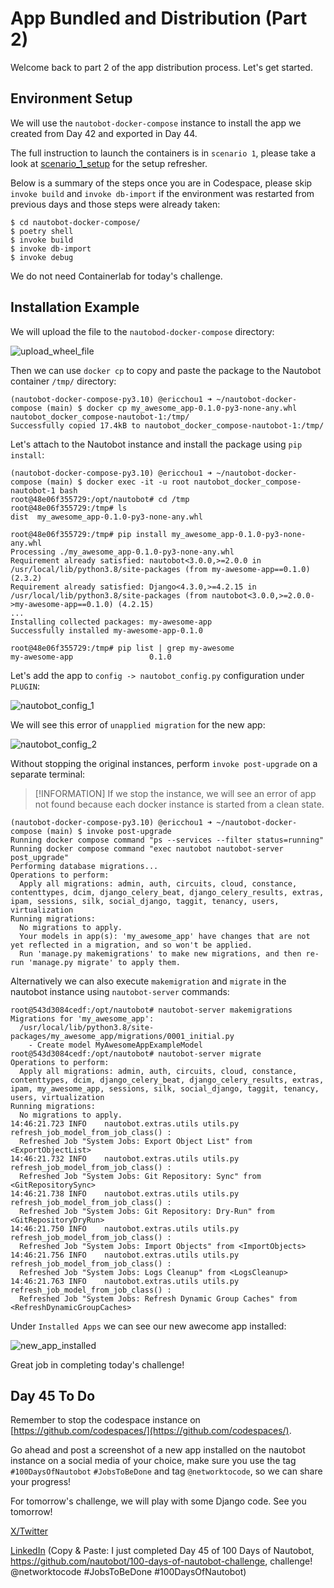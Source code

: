 # App Bundled and Distribution (Part 2)

Welcome back to part 2 of the app distribution process. Let's get started.

## Environment Setup

We will use the `nautobot-docker-compose` instance to install the app we created from Day 42 and exported in Day 44. 

The full instruction to launch the containers is in `scenario 1`, please take a look at [scenario_1_setup](../Lab_Setup/scenario_1_setup/README.md) for the setup refresher. 

Below is a summary of the steps once you are in Codespace, please skip `invoke build` and `invoke db-import` if the environment was restarted from previous days and those steps were already taken: 

```
$ cd nautobot-docker-compose/
$ poetry shell
$ invoke build
$ invoke db-import
$ invoke debug
```

We do not need Containerlab for today's challenge. 


## Installation Example

We will upload the file to the `nautobod-docker-compose` directory: 

![upload_wheel_file](images/upload_wheel_file.png)

Then we can use `docker cp` to copy and paste the package to the Nautobot container `/tmp/` directory: 

```
(nautobot-docker-compose-py3.10) @ericchou1 ➜ ~/nautobot-docker-compose (main) $ docker cp my_awesome_app-0.1.0-py3-none-any.whl nautobot_docker_compose-nautobot-1:/tmp/
Successfully copied 17.4kB to nautobot_docker_compose-nautobot-1:/tmp/
```

Let's attach to the Nautobot instance and install the package using `pip install`: 

```
(nautobot-docker-compose-py3.10) @ericchou1 ➜ ~/nautobot-docker-compose (main) $ docker exec -it -u root nautobot_docker_compose-nautobot-1 bash
root@48e06f355729:/opt/nautobot# cd /tmp
root@48e06f355729:/tmp# ls
dist  my_awesome_app-0.1.0-py3-none-any.whl

root@48e06f355729:/tmp# pip install my_awesome_app-0.1.0-py3-none-any.whl 
Processing ./my_awesome_app-0.1.0-py3-none-any.whl
Requirement already satisfied: nautobot<3.0.0,>=2.0.0 in /usr/local/lib/python3.8/site-packages (from my-awesome-app==0.1.0) (2.3.2)
Requirement already satisfied: Django<4.3.0,>=4.2.15 in /usr/local/lib/python3.8/site-packages (from nautobot<3.0.0,>=2.0.0->my-awesome-app==0.1.0) (4.2.15)
...
Installing collected packages: my-awesome-app
Successfully installed my-awesome-app-0.1.0

root@48e06f355729:/tmp# pip list | grep my-awesome
my-awesome-app                 0.1.0

```

Let's add the app to `config -> nautobot_config.py` configuration under `PLUGIN`: 

![nautobot_config_1](images/nautobot_config_1.png)

We will see this error of `unapplied migration` for the new app: 

![nautobot_config_2](images/nautobot_config_2.png)

Without stopping the original instances, perform `invoke post-upgrade` on a separate terminal: 

> [!INFORMATION]
> If we stop the instance, we will see an error of app not found because each docker instance is started from a clean state. 

```
(nautobot-docker-compose-py3.10) @ericchou1 ➜ ~/nautobot-docker-compose (main) $ invoke post-upgrade
Running docker compose command "ps --services --filter status=running"
Running docker compose command "exec nautobot nautobot-server post_upgrade"
Performing database migrations...
Operations to perform:
  Apply all migrations: admin, auth, circuits, cloud, constance, contenttypes, dcim, django_celery_beat, django_celery_results, extras, ipam, sessions, silk, social_django, taggit, tenancy, users, virtualization
Running migrations:
  No migrations to apply.
  Your models in app(s): 'my_awesome_app' have changes that are not yet reflected in a migration, and so won't be applied.
  Run 'manage.py makemigrations' to make new migrations, and then re-run 'manage.py migrate' to apply them.
```

Alternatively we can also execute `makemigration` and `migrate` in the nautobot instance using `nautobot-server` commands:  

```
root@543d3084cedf:/opt/nautobot# nautobot-server makemigrations
Migrations for 'my_awesome_app':
  /usr/local/lib/python3.8/site-packages/my_awesome_app/migrations/0001_initial.py
    - Create model MyAwesomeAppExampleModel
root@543d3084cedf:/opt/nautobot# nautobot-server migrate
Operations to perform:
  Apply all migrations: admin, auth, circuits, cloud, constance, contenttypes, dcim, django_celery_beat, django_celery_results, extras, ipam, my_awesome_app, sessions, silk, social_django, taggit, tenancy, users, virtualization
Running migrations:
  No migrations to apply.
14:46:21.723 INFO    nautobot.extras.utils utils.py        refresh_job_model_from_job_class() :
  Refreshed Job "System Jobs: Export Object List" from <ExportObjectList>
14:46:21.732 INFO    nautobot.extras.utils utils.py        refresh_job_model_from_job_class() :
  Refreshed Job "System Jobs: Git Repository: Sync" from <GitRepositorySync>
14:46:21.738 INFO    nautobot.extras.utils utils.py        refresh_job_model_from_job_class() :
  Refreshed Job "System Jobs: Git Repository: Dry-Run" from <GitRepositoryDryRun>
14:46:21.750 INFO    nautobot.extras.utils utils.py        refresh_job_model_from_job_class() :
  Refreshed Job "System Jobs: Import Objects" from <ImportObjects>
14:46:21.756 INFO    nautobot.extras.utils utils.py        refresh_job_model_from_job_class() :
  Refreshed Job "System Jobs: Logs Cleanup" from <LogsCleanup>
14:46:21.763 INFO    nautobot.extras.utils utils.py        refresh_job_model_from_job_class() :
  Refreshed Job "System Jobs: Refresh Dynamic Group Caches" from <RefreshDynamicGroupCaches>
```

Under `Installed Apps` we can see our new awecome app installed: 

![new_app_installed](images/new_app_installed.png)

Great job in completing today's challenge!  

## Day 45 To Do

Remember to stop the codespace instance on [https://github.com/codespaces/](https://github.com/codespaces/). 

Go ahead and post a screenshot of a new app installed on the nautobot instance on a social media of your choice, make sure you use the tag `#100DaysOfNautobot` `#JobsToBeDone` and tag `@networktocode`, so we can share your progress! 

For tomorrow's challenge, we will play with some Django code. See you tomorrow! 

[X/Twitter](<https://twitter.com/intent/tweet?url=https://github.com/nautobot/100-days-of-nautobot&text=I+jst+completed+Day+45+of+the+100+days+of+nautobot+challenge+!&hashtags=100DaysOfNautobot,JobsToBeDone>)

[LinkedIn](https://www.linkedin.com/) (Copy & Paste: I just completed Day 45 of 100 Days of Nautobot, https://github.com/nautobot/100-days-of-nautobot-challenge, challenge! @networktocode #JobsToBeDone #100DaysOfNautobot) 